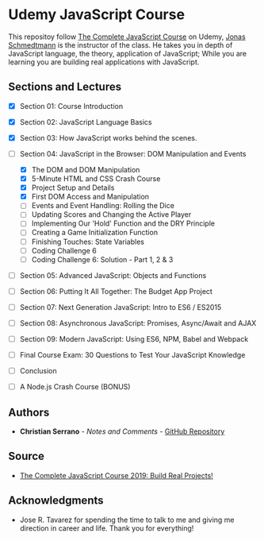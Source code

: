 # Udemy JavaScript Course

This repositoy follow [The Complete JavaScript Course](https://www.udemy.com/the-complete-javascript-course/) on Udemy, [Jonas Schmedtmann](https://www.udemy.com/user/jonasschmedtmann/) is the instructor of the class. He takes you in depth of JavaScript language, the theory, application of JavaScript; While you are learning you are building real applications with JavaScript.

## Sections and Lectures

- [x] Section 01: Course Introduction
- [x] Section 02: JavaScript Language Basics
- [x] Section 03: How JavaScript works behind the scenes.
- [ ] Section 04: JavaScript in the Browser: DOM Manipulation and Events
    -[x] The DOM and DOM Manipulation
    -[x] 5-Minute HTML and CSS Crash Course
    -[x] Project Setup and Details 
    -[x] First DOM Access and Manipulation
    -[ ] Events and Event Handling: Rolling the Dice
    -[ ] Updating Scores and Changing the Active Player
    -[ ] Implementing Our 'Hold' Function and the DRY Principle
    -[ ] Creating a Game Initialization Function
    -[ ] Finishing Touches: State Variables 
    -[ ] Coding Challenge 6
    -[ ] Coding Challenge 6: Solution - Part 1, 2 & 3
- [ ] Section 05: Advanced JavaScript: Objects and Functions
- [ ] Section 06: Putting It All Together: The Budget App Project
- [ ] Section 07: Next Generation JavaScript: Intro to ES6 / ES2015
- [ ] Section 08: Asynchronous JavaScript: Promises, Async/Await and AJAX
- [ ] Section 09: Modern JavaScript: Using ES6, NPM, Babel and Webpack
- [ ] Final Course Exam: 30 Questions to Test Your JavaScript Knowledge
- [ ] Conclusion
- [ ] A Node.js Crash Course (BONUS)


## Authors

* **Christian Serrano** - *Notes and Comments* - [GitHub Repository](https://github.com/561nano/Udemy_JavaScript)

## Source
* [The Complete JavaScript Course 2019: Build Real Projects!](https://www.udemy.com/the-complete-javascript-course/)

## Acknowledgments


* Jose R. Tavarez for spending the time to talk to me and giving me direction in career and life. Thank you for everything!

